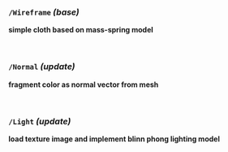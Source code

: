 


### `/Wireframe`  *(base)*
__simple cloth based on mass-spring model__

<br>

### `/Normal`  *(update)*
__fragment color as normal vector from mesh__

<br>

### `/Light`  *(update)*
__load texture image and implement blinn phong lighting model__
